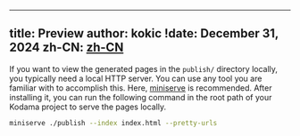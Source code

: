 
---
title: Preview
author: kokic
!date: December 31, 2024
zh-CN: [zh-CN](/tutorials/publish.md)
---

If you want to view the generated pages in the `publish/` directory locally, you typically need a local HTTP server. You can use any tool you are familiar with to accomplish this. Here, [miniserve](https://github.com/svenstaro/miniserve) is recommended. After installing it, you can run the following command in the root path of your Kodama project to serve the pages locally.

```sh
miniserve ./publish --index index.html --pretty-urls
```
